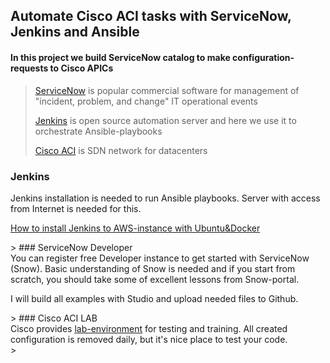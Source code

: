 
## Automate Cisco ACI tasks with ServiceNow, Jenkins and Ansible


#### In this project we build ServiceNow catalog to make configuration-requests to Cisco APICs

> [ServiceNow](https://en.wikipedia.org/wiki/ServiceNow) is popular commercial software for management of "incident, problem, and change" IT operational events 
>  
> [Jenkins](https://www.jenkins.io/) is open source automation server and here we use it to orchestrate Ansible-playbooks
> 
> [Cisco ACI](https://learningnetwork.cisco.com/s/article/what-is-cisco-aci-x) is SDN network for datacenters


### Jenkins
<div>
Jenkins installation is needed to run Ansible playbooks.
Server with access from Internet is needed for this.
  
<a href= "https://esath.github.io/jenkins.html">How to install Jenkins to AWS-instance with Ubuntu&Docker</a>
  
</div>
>
### ServiceNow Developer
<div>
You can register free Developer instance to get started with ServiceNow (Snow).
Basic understanding of Snow is needed and if you start from scratch, you should take some of excellent lessons from Snow-portal.

I will build all examples with Studio and upload needed files to Github.
</div>
>
### Cisco ACI LAB
<div>
Cisco provides <a href="https://developer.cisco.com/site/sandbox"> lab-environment</a> for testing and training.
All created configuration is removed daily, but it's nice place to test your code.
  
</div>
>
